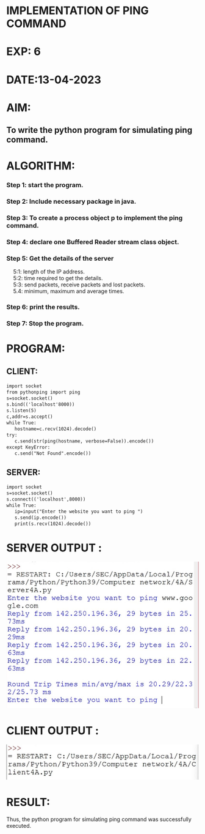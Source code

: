 # IMPLEMENTATION OF PING COMMAND

# EXP: 6
# DATE:13-04-2023
# AIM:
## To write the python program for simulating ping command.
# ALGORITHM:
### Step 1: start the program.
### Step 2: Include necessary package in java.
### Step 3: To create a process object p to implement the ping command.
### Step 4: declare one Buffered Reader stream class object.
### Step 5: Get the details of the server
 &emsp; 5:1: length of the IP address.<br/>
 &emsp; 5:2: time required to get the details.<br/>
 &emsp; 5:3: send packets, receive packets and lost packets.<br/>
 &emsp; 5.4: minimum, maximum and average times.<br/>
### Step 6: print the results.
### Step 7: Stop the program.

# PROGRAM:
## CLIENT:
```python3
import socket
from pythonping import ping
s=socket.socket()
s.bind(('localhost'8000))
s.listen(5)
c,addr=s.accept()
while True:
   hostname=c.recv(1024).decode()
try:
   c.send(str(ping(hostname, verbose=False)).encode())
except KeyError:
   c.send("Not Found".encode())
```
## SERVER:
```python3
import socket
s=socket.socket()
s.connect(('localhost',8000))
while True:
   ip=input("Enter the website you want to ping ")
   s.send(ip.encode())
   print(s.recv(1024).decode())
```
# SERVER OUTPUT :
![output](S5.jpg)
# CLIENT OUTPUT :
![output](C5.jpg)

# RESULT:
Thus, the python program for simulating ping command was successfully executed.
